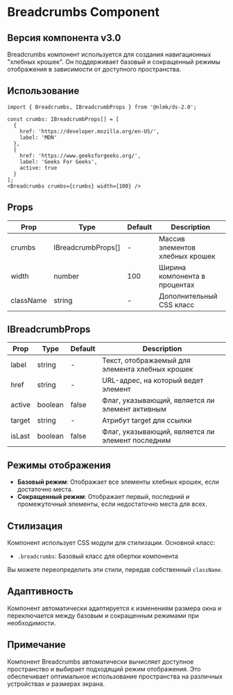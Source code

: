 # Breadcrumbs Component

## Версия компонента v3.0

Breadcrumbs компонент используется для создания навигационных "хлебных крошек". Он поддерживает базовый и сокращенный режимы отображения в зависимости от доступного пространства.

## Использование

```tsx
import { Breadcrumbs, IBreadcrumbProps } from '@nlmk/ds-2.0';

const crumbs: IBreadcrumbProps[] = [
  {
    href: 'https://developer.mozilla.org/en-US/',
    label: 'MDN'
  },
  {
    href: 'https://www.geeksforgeeks.org/',
    label: 'Geeks For Geeks',
    active: true
  }
];
<Breadcrumbs crumbs={crumbs} width={100} />
```

## Props

| Prop      | Type               | Default | Description                     |
|-----------|--------------------|---------|---------------------------------|
| crumbs    | IBreadcrumbProps[] | -       | Массив элементов хлебных крошек |
| width     | number             | 100     | Ширина компонента в процентах   |
| className | string             | -       | Дополнительный CSS класс        |

## IBreadcrumbProps

| Prop   | Type    | Default | Description                                      |
|--------|---------|---------|--------------------------------------------------|
| label  | string  | -       | Текст, отображаемый для элемента хлебных крошек  |
| href   | string  | -       | URL-адрес, на который ведет элемент              |
| active | boolean | false   | Флаг, указывающий, является ли элемент активным  |
| target | string  | -       | Атрибут target для ссылки                        |
| isLast | boolean | false   | Флаг, указывающий, является ли элемент последним |

## Режимы отображения

- **Базовый режим**: Отображает все элементы хлебных крошек, если достаточно места.
- **Сокращенный режим**: Отображает первый, последний и промежуточный элементы, если недостаточно места для всех.

## Стилизация

Компонент использует CSS модули для стилизации. Основной класс:

- `.breadcrumbs`: Базовый класс для обертки компонента

Вы можете переопределить эти стили, передав собственный `className`.

## Адаптивность

Компонент автоматически адаптируется к изменениям размера окна и переключается между базовым и сокращенным режимами при необходимости.

## Примечание

Компонент Breadcrumbs автоматически вычисляет доступное пространство и выбирает подходящий режим отображения. Это обеспечивает оптимальное использование пространства на различных устройствах и размерах экрана.
